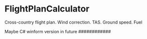 # FlightPlanCalculator
Cross-country flight plan. Wind correction. TAS. Ground speed. Fuel

Maybe C# winform version in future
############
